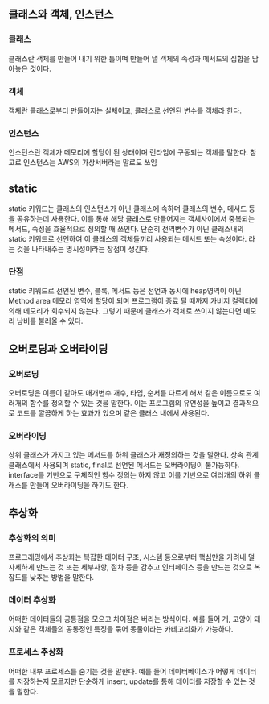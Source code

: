 ## 클래스와 객체, 인스턴스

### 클래스

클래스란 객체를 만들어 내기 위한 틀이며 만들어 낼 객체의 속성과 메서드의 집합을 담아놓은 것이다.

### 객체

객체란 클래스로부터 만들어지는 실체이고, 클래스로 선언된 변수를 객체라 한다.

### 인스턴스

인스턴스란 객체가 메모리에 할당이 된 상태이며 런타임에 구동되는 객체를 말한다. 참고로 인스턴스는 AWS의 가상서버라는 말로도 쓰임

## static

static 키워드는 클래스의 인스턴스가 아닌 클래스에 속하며 클래스의 변수, 메서드 등을 공유하는데 사용한다. 이를 통해 해당 클래스로 만들어지는 객체사이에서 중복되는 메서드, 속성을 효율적으로 정의할 때 쓰인다. 단순히 전역변수가 아닌 클래스내의 static 키워드로 선언하여 이 클래스의 객체들끼리 사용되는 메서드 또는 속성이다. 라는 것을 나타내주는 명시성이라는 장점이 생긴다.

### 단점

static 키워드로 선언된 변수, 블록, 메서드 등은 선언과 동시에 heap영역이 아닌 Method area 메모리 영역에 할당이 되며 프로그램이 종료 될 때까지 가비지 컬렉터에 의해 메모리가 회수되지 않는다. 그렇기 때문에 클래스가 객체로 쓰이지 않는다면 메모리 낭비를 불러올 수 있다.

## 오버로딩과 오버라이딩

### 오버로딩

오버로딩은 이름이 같아도 매개변수 개수, 타입, 순서를 다르게 해서 같은 이름으로도 여러개의 함수를 정의할 수 있는 것을 말한다. 이는 프로그램의 유연성을 높이고 결과적으로 코드를 깔끔하게 하는 효과가 있으며 같은 클래스 내에서 사용된다.

### 오버라이딩

상위 클래스가 가지고 있는 메서드를 하위 클래스가 재정의하는 것을 말한다. 상속 관계 클래스에서 사용되며 static, final로 선언된 메서드는 오버라이딩이 불가능하다. interface를 기반으로 구체적인 함수 정의는 하지 않고 이를 기반으로 여러개의 하위 클래스를 만들어 오버라이딩을 하기도 한다.

## 추상화

### 추상화의 의미

프로그래밍에서 추상화는 복잡한 데이터 구조, 시스템 등으로부터 핵심만을 가려내 덜 자세하게 만드는 것 또는 세부사항, 절차 등을 감추고 인터페이스 등을 만드는 것으로 복잡도를 낮추는 방법을 말한다.

### 데이터 추상화

어떠한 데이터들의 공통점을 모으고 차이점은 버리는 방식이다. 예를 들어 개, 고양이 돼지와 같은 객체들의 공통정인 특징을 묶어 동물이라는 카테고리화가 가능하다.

### 프로세스 추상화

어떠한 내부 프로세스를 숨기는 것을 말한다. 예를 들어 데이터베이스가 어떻게 데이터를 저장하는지 모르지만 단순하게 insert, update를 통해 데이터를 저장할 수 있는 것을 말한다.
